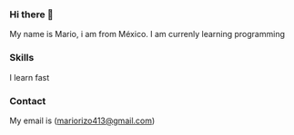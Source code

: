### Hi there 👋
My name is Mario, i am from México.
I am currenly learning programming
### Skills
I learn fast 
### Contact
My email is (mariorizo413@gmail.com)

